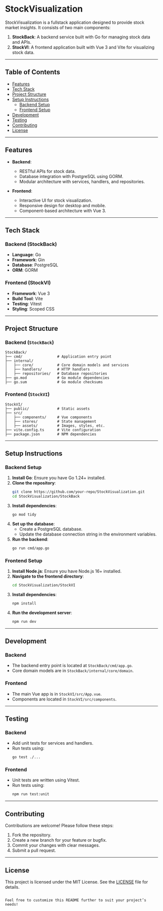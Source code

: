 
# StockVisualization

StockVisualization is a fullstack application designed to provide stock market insights. It consists of two main components:

1. **StockBack**: A backend service built with Go for managing stock data and APIs.
2. **StockVI**: A frontend application built with Vue 3 and Vite for visualizing stock data.

---

## Table of Contents

- [Features](#features)
- [Tech Stack](#tech-stack)
- [Project Structure](#project-structure)
- [Setup Instructions](#setup-instructions)
  - [Backend Setup](#backend-setup)
  - [Frontend Setup](#frontend-setup)
- [Development](#development)
- [Testing](#testing)
- [Contributing](#contributing)
- [License](#license)

---

## Features

- **Backend**:
  - RESTful APIs for stock data.
  - Database integration with PostgreSQL using GORM.
  - Modular architecture with services, handlers, and repositories.

- **Frontend**:
  - Interactive UI for stock visualization.
  - Responsive design for desktop and mobile.
  - Component-based architecture with Vue 3.

---

## Tech Stack

### Backend (StockBack)
- **Language**: Go
- **Framework**: Gin
- **Database**: PostgreSQL
- **ORM**: GORM

### Frontend (StockVI)
- **Framework**: Vue 3
- **Build Tool**: Vite
- **Testing**: Vitest
- **Styling**: Scoped CSS

---

## Project Structure

### Backend (`StockBack`)

```
StockBack/
├── cmd/                # Application entry point
├── internal/
│   ├── core/           # Core domain models and services
│   ├── handlers/       # HTTP handlers
│   ├── repositories/   # Database repositories
├── go.mod              # Go module dependencies
├── go.sum              # Go module checksums
```

### Frontend (`StockVI`)
```
StockVI/
├── public/             # Static assets
├── src/
│   ├── components/     # Vue components
│   ├── stores/         # State management
│   ├── assets/         # Images, styles, etc.
├── vite.config.ts      # Vite configuration
├── package.json        # NPM dependencies
```

---

## Setup Instructions

### Backend Setup

1. **Install Go**: Ensure you have Go 1.24+ installed.
2. **Clone the repository**:
   ```sh
   git clone https://github.com/your-repo/StockVisualization.git
   cd StockVisualization/StockBack
   ```
3. **Install dependencies**:
   ```sh
   go mod tidy
   ```
4. **Set up the database**:
   - Create a PostgreSQL database.
   - Update the database connection string in the environment variables.
5. **Run the backend**:
   ```sh
   go run cmd/app.go
   ```

### Frontend Setup

1. **Install Node.js**: Ensure you have Node.js 16+ installed.
2. **Navigate to the frontend directory**:
   ```sh
   cd StockVisualization/StockVI
   ```
3. **Install dependencies**:
   ```sh
   npm install
   ```
4. **Run the development server**:
   ```sh
   npm run dev
   ```

---

## Development

### Backend
- The backend entry point is located at `StockBack/cmd/app.go`.
- Core domain models are in `StockBack/internal/core/domain`.

### Frontend
- The main Vue app is in `StockVI/src/App.vue`.
- Components are located in `StockVI/src/components`.

---

## Testing

### Backend
- Add unit tests for services and handlers.
- Run tests using:
  ```sh
  go test ./...
  ```

### Frontend
- Unit tests are written using Vitest.
- Run tests using:
  ```sh
  npm run test:unit
  ```

---

## Contributing

Contributions are welcome! Please follow these steps:

1. Fork the repository.
2. Create a new branch for your feature or bugfix.
3. Commit your changes with clear messages.
4. Submit a pull request.

---

## License

This project is licensed under the MIT License. See the [LICENSE](LICENSE) file for details.
```

Feel free to customize this README further to suit your project’s needs!